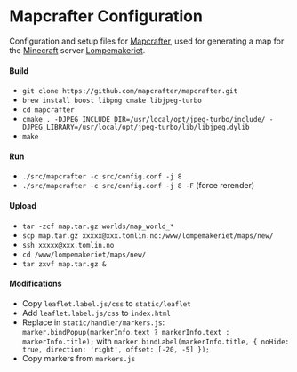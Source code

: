 # Mapcrafter Configuration

Configuration and setup files for [Mapcrafter](https://mapcrafter.org/),
used for generating a map for the [Minecraft](https://minecraft.net/) server
[Lompemakeriet](http://lompemakeriet.tomlin.no/maps/new/).

#### Build
- `git clone https://github.com/mapcrafter/mapcrafter.git`
- `brew install boost libpng cmake libjpeg-turbo`
- `cd mapcrafter`
- `cmake . -DJPEG_INCLUDE_DIR=/usr/local/opt/jpeg-turbo/include/ -DJPEG_LIBRARY=/usr/local/opt/jpeg-turbo/lib/libjpeg.dylib`
- `make`

#### Run
- `./src/mapcrafter -c src/config.conf -j 8`
- `./src/mapcrafter -c src/config.conf -j 8 -F` (force rerender)

#### Upload
- `tar -zcf map.tar.gz worlds/map_world_*`
- `scp map.tar.gz xxxxx@xxx.tomlin.no:/www/lompemakeriet/maps/new/`
- `ssh xxxxx@xxx.tomlin.no`
- `cd /www/lompemakeriet/maps/new/`
- `tar zxvf map.tar.gz &`

#### Modifications
- Copy `leaflet.label.js/css` to `static/leaflet`
- Add `leaflet.label.js/css` to `index.html`
- Replace in `static/handler/markers.js`:
  `marker.bindPopup(markerInfo.text ? markerInfo.text : markerInfo.title);` with
  `marker.bindLabel(markerInfo.title, { noHide: true, direction: 'right', offset: [-20, -5] });`
- Copy markers from `markers.js`

